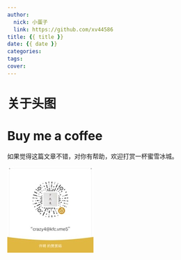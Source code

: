 ```yaml
---
author:
  nick: 小蛋子
  link: https://github.com/xv44586
title: {{ title }}
date: {{ date }}
categories:
tags:
cover:
---
```

<!-- toc -->

# 关于头图


# Buy me a coffee
如果觉得这篇文章不错，对你有帮助，欢迎打赏一杯蜜雪冰城。
      
![赞赏](/img/sponsor.JPG)
